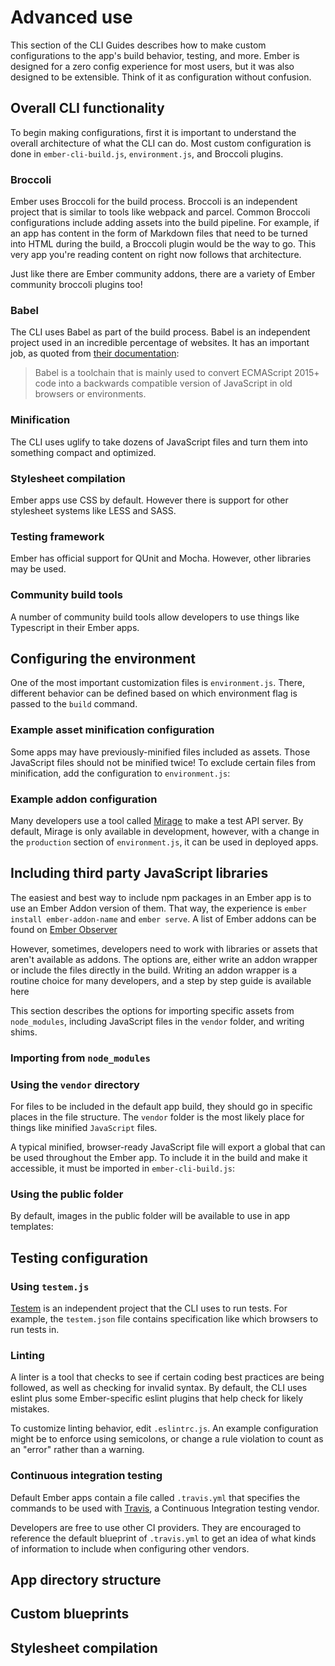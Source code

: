 # Advanced use

This section of the CLI Guides describes how to make custom configurations to the app's build behavior, testing, and more.
Ember is designed for a zero config experience for most users, but it was also designed to be extensible. Think of it as configuration without confusion.

## Overall CLI functionality

To begin making configurations, first it is important to understand the overall architecture of what the CLI can do.
Most custom configuration is done in `ember-cli-build.js`, `environment.js`, and Broccoli plugins.

### Broccoli

Ember uses Broccoli for the build process. Broccoli is an independent project that is similar to tools like webpack and parcel. Common Broccoli configurations include adding assets into the build pipeline. For example, if an app has content in the form of Markdown files that need to be turned into HTML during the build, a Broccoli plugin would be the way to go. This very app you're reading content on right now follows that architecture.

Just like there are Ember community addons, there are a variety of Ember community broccoli plugins too!

### Babel

The CLI uses Babel as part of the build process. Babel is an independent project used in an incredible percentage of websites. It has an important job, as quoted from [their documentation](https://babeljs.io/docs/en):

> Babel is a toolchain that is mainly used to convert ECMAScript 2015+ code into a backwards compatible version of JavaScript in old browsers or environments.

### Minification

The CLI uses uglify to take dozens of JavaScript files and turn them into something compact and optimized.

### Stylesheet compilation

Ember apps use CSS by default. However there is support for other stylesheet systems like LESS and SASS.

<!-- Show that app/styles/app.css is the entry point-->

<!-- Example of importing stylesheets from node_modules -->

<!-- Example of enabling SASS suppot -->

### Testing framework

Ember has official support for QUnit and Mocha. However, other libraries may be used.

### Community build tools

A number of community build tools allow developers to use things like Typescript in their Ember apps.

## Configuring the environment

One of the most important customization files is `environment.js`. There, different behavior can be defined based on which environment flag is passed to the `build` command.

### Example asset minification configuration

Some apps may have previously-minified files included as assets.
Those JavaScript files should not be minified twice! To exclude certain files from minification, add the configuration to `environment.js`:

<!-- Need an example -->

### Example addon configuration

Many developers use a tool called [Mirage]() to make a test API server. By default, Mirage is only available in development, however, with a change in the `production` section of `environment.js`, it can be used in deployed apps.

## Including third party JavaScript libraries

The easiest and best way to include npm packages in an Ember app is to use an Ember Addon version of them. That way, the experience is `ember install ember-addon-name` and `ember serve`. A list of Ember addons can be found on [Ember Observer](https://emberobserver.com)

However, sometimes, developers need to work with libraries or assets that aren't available as addons. The options are, either write an addon wrapper or include the files directly in the build. Writing an addon wrapper is a routine choice for many developers, and a step by step guide is available here <!-- LINK -->

This section describes the options for importing specific assets from `node_modules`, including JavaScript files in the `vendor` folder, and writing shims.

### Importing from `node_modules`

### Using the `vendor` directory

For files to be included in the default app build, they should go in specific places in the file structure. The `vendor` folder is the most likely place for things like minified `JavaScript` files. 

A typical minified, browser-ready JavaScript file will export a global that can be used throughout the Ember app. To include it in the build and make it accessible, it must be imported in `ember-cli-build.js`:

<!-- EXAMPLE CODE -->

### Using the public folder

By default, images in the public folder will be available to use in app templates:

<!-- EXAMPLE CODE -->

## Testing configuration 

### Using `testem.js`

[Testem]() is an independent project that the CLI uses to run tests. For example, the `testem.json` file contains specification like which browsers to run tests in.

### Linting

A linter is a tool that checks to see if certain coding best practices are being followed, as well as checking for invalid syntax. By default, the CLI uses eslint plus some Ember-specific eslint plugins that help check for likely mistakes.

To customize linting behavior, edit `.eslintrc.js`. An example configuration might be to enforce using semicolons, or change a rule violation to count as an "error" rather than a warning.

### Continuous integration testing

Default Ember apps contain a file called `.travis.yml` that specifies the commands to be used with [Travis](), a Continuous Integration testing vendor.

Developers are free to use other CI providers. They are encouraged to reference the default blueprint of `.travis.yml` to get an idea of what kinds of information to include when configuring other vendors.

## App directory structure

<!-- talk about pods -->

## Custom blueprints

<!-- give an example and link to the cli blueprints -->

## Stylesheet compilation
